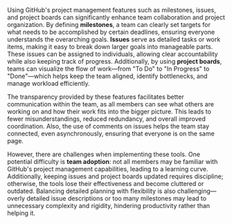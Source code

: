 Using GitHub's project management features such as milestones, issues, and project boards can significantly enhance team collaboration and project organization. By defining **milestones**, a team can clearly set targets for what needs to be accomplished by certain deadlines, ensuring everyone understands the overarching goals. **Issues** serve as detailed tasks or work items, making it easy to break down larger goals into manageable parts. These issues can be assigned to individuals, allowing clear accountability while also keeping track of progress. Additionally, by using **project boards**, teams can visualize the flow of work—from "To Do" to "In Progress" to "Done"—which helps keep the team aligned, identify bottlenecks, and manage workload efficiently.

The transparency provided by these features facilitates better communication within the team, as all members can see what others are working on and how their work fits into the bigger picture. This leads to fewer misunderstandings, reduced redundancy, and overall improved coordination. Also, the use of comments on issues helps the team stay connected, even asynchronously, ensuring that everyone is on the same page.

However, there are challenges when implementing these tools. One potential difficulty is **team adoption**: not all members may be familiar with GitHub's project management capabilities, leading to a learning curve. Additionally, keeping issues and project boards updated requires discipline; otherwise, the tools lose their effectiveness and become cluttered or outdated. Balancing detailed planning with flexibility is also challenging—overly detailed issue descriptions or too many milestones may lead to unnecessary complexity and rigidity, hindering productivity rather than helping it.